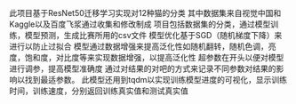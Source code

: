 此项目基于ResNet50迁移学习实现对12种猫的分类
其中数据集来自视觉中国和Kaggle以及百度飞浆通过收集和修改制成
项目包括数据集的分类，通过模型训练，模型预测，生成比赛所用的csv文件
模型优化基于SGD（随机梯度下降）来进行以防止过拟合
模型通过数据增强来提高泛化性如随机翻转，随机色调，亮度，饱和度，对比度等来实现数据增强，以提高泛化性
超参数在开头以便对模型进行调参，提高模型准确度
通过对结果的对吧的方式来记录不同参数对结果的影响以找到最适参数。
此模型还用到tqdm以实现训练模型进度的可视化，显示训练时间，训练速度，分别返回训练真实值和测试真实值
